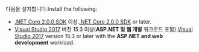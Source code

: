 <span data-ttu-id="72248-101">다음을 설치합니다.</span><span class="sxs-lookup"><span data-stu-id="72248-101">Install the following:</span></span>

* <span data-ttu-id="72248-102">[.NET Core 2.0.0 SDK](https://dot.net/core) 이상.</span><span class="sxs-lookup"><span data-stu-id="72248-102">[.NET Core 2.0.0 SDK](https://dot.net/core) or later.</span></span>
* <span data-ttu-id="72248-103">[Visual Studio 2017](https://www.visualstudio.com/downloads/) 버전 15.3 이상(**ASP.NET 및 웹 개발** 워크로드 포함).</span><span class="sxs-lookup"><span data-stu-id="72248-103">[Visual Studio 2017](https://www.visualstudio.com/downloads/) version 15.3 or later with the **ASP.NET and web development** workload.</span></span>
